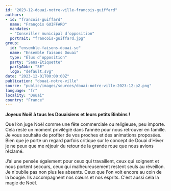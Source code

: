 ```yaml
---
id: "2023-12-douai-notre-ville-francois-guiffard"
authors:
- id: "francois-guiffard"
  name: "François GUIFFARD"
  mandates: 
  - "Conseiller municipal d’opposition"
  portrait: "francois-guiffard.jpg"
group:
  id: "ensemble-faisons-douai-se"
  name: "Ensemble faisons Douai"
  type: "Élus d’opposition"
  party: "Sans-Étiquette"
  partyAbbr: "SE"
  logo: "default.svg"
date: "2023-12-01T00:00:00Z"
publication: "douai-notre-ville"
source: "public/images/sources/douai-notre-ville-2023-12-p2.png"
language: "fr"
locality: "Douai"
country: "France"
---
```


**Joyeux Noël à tous les Douaisiens et leurs petits Binbins !**

Que l’on juge Noël comme une fête commerciale ou religieuse, peu importe. Cela reste un moment privilégié dans l’année pour nous retrouver en famille. Je vous souhaite de profiter de vos proches et des animations proposées. Bien que je porte un regard parfois critique sur le concept de Douai d’Hiver je ne peux que me réjouir du retour de la grande roue que nous avions réclamé.

J’ai une pensée également pour ceux qui travaillent, ceux qui soignent et nous portent secours, ceux qui malheureusement restent seuls au réveillon. Je n'oublie pas non plus les absents. Ceux que l'on voit encore au coin de la bougie. Ils accompagnent nos cœurs et nos esprits. C'est aussi cela la magie de Noël.
